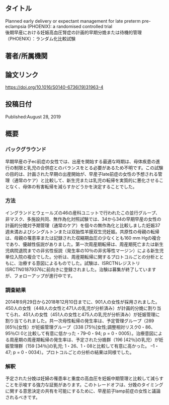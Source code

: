 ## タイトル
Planned early delivery or expectant management for late preterm pre-eclampsia (PHOENIX): a randomised controlled trial  
後期早産における妊娠高血圧腎症の計画的早期分娩または待機的管理（PHOENIX）：ランダム化比較試験

## 著者/所属機関

## 論文リンク
https://doi.org/10.1016/S0140-6736(19)31963-4

## 投稿日付
Published:August 28, 2019

## 概要
### バックグラウンド
早期早産の子ec前症の女性では、出産を開始する最適な時期は、母体疾患の進行の制限と乳児の合併症とのバランスをとる必要があるため不明です。この試験の目的は、計画された早期の出産開始が、早産子late前症の女性の予想される管理（通常のケア）と比較して、新生児または乳児の転帰を実質的に悪化させることなく、母体の有害転帰を減らすかどうかを決定することでした。
### 方法
イングランドとウェールズの46の産科ユニットで行われたこの並行グループ、非マスク、多施設共同、無作為化対照試験では、34から34の早期早産の女性の計画的分娩対予期管理（通常のケア）を個々の無作為化と比較しました妊娠37週未満およびシングルトンまたは双胎性羊膜双生児妊娠。共原性の母親の転帰は、母親の罹患率または記録された収縮期血圧の少なくとも160 mm Hgの複合であり、優越性仮説がありました。第一次周産期転帰は、周産期死亡または新生児病院退院までの非劣性仮説（発生率の10％の非劣等性マージン）による新生児単位入院の複合でした。分析は、周産期転帰に関するプロトコルごとの分析とともに、治療する意図によるものでした。試験は、ISRCTNレジストリISRCTN01879376に前向きに登録されました。治験は募集が終了していますが、フォローアップが進行中です。
### 調査結果
2014年9月29日から2018年12月10日までに、901人の女性が採用されました。450人の女性（448人の女性と471人の乳児が分析済み）が計画的分娩に割り当てられ、451人の女性（451人の女性と475人の乳児が分析済み）が妊娠管理に割り当てられました。共一次母性転帰の発生率は、予定管理グループ（289 [65％]女性）が妊娠管理グループ（338 [75％]女性;調整相対リスク0・86、95％CI 0と比較して有意に低かった・79–0・94; p = 0・0005）。治療意図による周産期の周産期転帰の発生率は、予定された分娩群（196 [42％]の乳児）が妊娠管理群（159 [34％]の乳児; 1・26、1・08と比較して有意に高かった。 –1・47; p = 0・0034）。プロトコルごとの分析の結果は同様でした。
### 解釈
予定された分娩は妊婦の罹患率と重度の高血圧を妊娠中期管理と比較して減らすことを示唆する強力な証拠があります。このトレードオフは、分娩のタイミングに関する意思決定の共有を可能にするために、早産前子lamp前症の女性と議論されるべきです。
